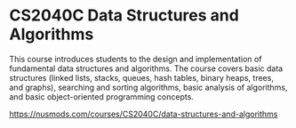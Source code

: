 # CS2040C Data Structures and Algorithms

This course introduces students to the design and implementation of fundamental data structures and algorithms. The course covers basic data structures (linked lists, stacks, queues, hash tables, binary heaps, trees, and graphs), searching and sorting algorithms, basic analysis of algorithms, and basic object-oriented programming concepts.

https://nusmods.com/courses/CS2040C/data-structures-and-algorithms